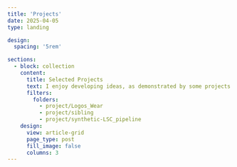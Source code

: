 ```yaml
---
title: 'Projects'
date: 2025-04-05
type: landing

design:
  spacing: '5rem'

sections:
  - block: collection
    content:
      title: Selected Projects
      text: I enjoy developing ideas, as demonstrated by some projects that I have worked on...
      filters:
        folders:
          - project/Logos_Wear
          - project/sibling
          - project/synthetic-LSC_pipeline
    design:
      view: article-grid
      page_type: post
      fill_image: false
      columns: 3
---
```

